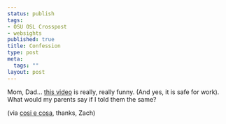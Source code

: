 ```yaml
--- 
status: publish
tags: 
- OSU OSL Crosspost
- websights
published: true
title: Confession
type: post
meta: 
  tags: ""
layout: post
---
```

Mom, Dad... <a href="http://video.google.com/videoplay?docid=6251168310803139225&q=german">this video</a> is really, really funny. (And yes, it is safe for work). What would my parents say if I told them the same?

(via <a href="http://evensonz.wordpress.com/2006/07/26/mom-dadim-german/">cosi e cosa</a>, thanks, Zach)
